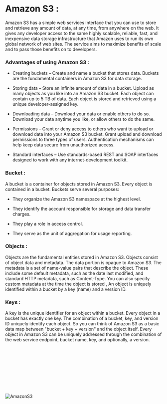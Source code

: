 # Amazon S3 : 

Amazon S3 has a simple web services interface that you can use to store and retrieve any amount of data, at any time, from anywhere on the web. It gives any developer access to the same highly scalable, reliable, fast, and inexpensive data storage infrastructure that Amazon uses to run its own global network of web sites. The service aims to maximize benefits of scale and to pass those benefits on to developers.


### Advantages of using Amazon S3 :

* Creating buckets – Create and name a bucket that stores data. Buckets are the fundamental containers in Amazon S3 for data storage.

* Storing data – Store an infinite amount of data in a bucket. Upload as many objects as you like into an Amazon S3 bucket. Each object can contain up to 5 TB of data. Each object is stored and retrieved using a unique developer-assigned key.

* Downloading data – Download your data or enable others to do so. Download your data anytime you like, or allow others to do the same.

* Permissions – Grant or deny access to others who want to upload or download data into your Amazon S3 bucket. Grant upload and download permissions to three types of users. Authentication mechanisms can help keep data secure from unauthorized access.

* Standard interfaces – Use standards-based REST and SOAP interfaces designed to work with any internet-development toolkit.

### Bucket :

A bucket is a container for objects stored in Amazon S3. Every object is contained in a bucket.
Buckets serve several purposes:

* They organize the Amazon S3 namespace at the highest level.

* They identify the account responsible for storage and data transfer charges.

* They play a role in access control.

* They serve as the unit of aggregation for usage reporting.


### Objects : 

Objects are the fundamental entities stored in Amazon S3. Objects consist of object data and metadata. The data portion is opaque to Amazon S3. The metadata is a set of name-value pairs that describe the object. These include some default metadata, such as the date last modified, and standard HTTP metadata, such as Content-Type. You can also specify custom metadata at the time the object is stored , An object is uniquely identified within a bucket by a key (name) and a version ID.

### Keys :

A key is the unique identifier for an object within a bucket. Every object in a bucket has exactly one key. The combination of a bucket, key, and version ID uniquely identify each object. So you can think of Amazon S3 as a basic data map between "bucket + key + version" and the object itself. Every object in Amazon S3 can be uniquely addressed through the combination of the web service endpoint, bucket name, key, and optionally, a version.




<br><br><br><br>
<br><br><br><br>


![AmazonS3](https://blog.shikisoft.com/assets/images/post_imgs/s3-bucket-to-another-account.png)